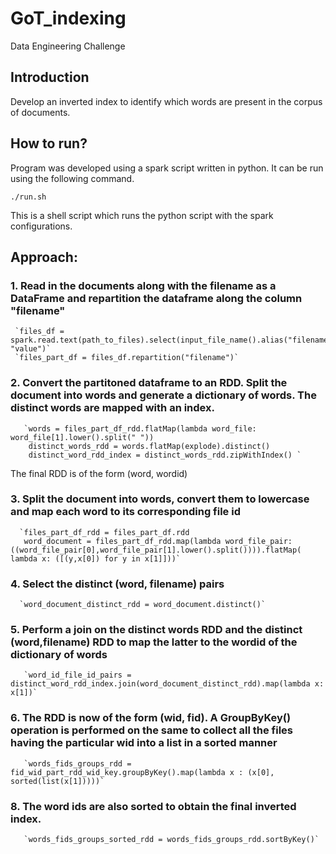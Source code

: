 # GoT_indexing
Data Engineering Challenge

## Introduction

Develop an inverted index to identify which words are present in the corpus of documents.

## How to run?

Program was developed using a spark script written in python. It can be run using the following command.

`./run.sh`

This is a shell script which runs the python script with the spark configurations.

## Approach:

### 1. Read in the documents along with the filename as a DataFrame and repartition the dataframe along the column "filename"

     `files_df = spark.read.text(path_to_files).select(input_file_name().alias("filename"), "value")`
     `files_part_df = files_df.repartition("filename")`

### 2. Convert the partitoned dataframe to an RDD. Split the document into words and generate a dictionary of words. The distinct words are mapped with an index.

       `words = files_part_df_rdd.flatMap(lambda word_file: word_file[1].lower().split(" "))
        distinct_words_rdd = words.flatMap(explode).distinct()
        distinct_word_rdd_index = distinct_words_rdd.zipWithIndex() `

   The final RDD is of the form (word, wordid)
        
### 3. Split the document into words, convert them to lowercase and map each word to its corresponding file id

     
      `files_part_df_rdd = files_part_df.rdd
       word_document = files_part_df_rdd.map(lambda word_file_pair: ((word_file_pair[0],word_file_pair[1].lower().split()))).flatMap( lambda x: ([(y,x[0]) for y in x[1]]))`
       
### 4. Select the distinct (word, filename) pairs
  
      `word_document_distinct_rdd = word_document.distinct()`

### 5. Perform a join on the distinct words RDD and the distinct (word,filename) RDD to map the latter to the wordid of the dictionary of words

       `word_id_file_id_pairs = distinct_word_rdd_index.join(word_document_distinct_rdd).map(lambda x: x[1])`
       

### 6. The RDD is now of the form (wid, fid). A GroupByKey() operation is performed on the same to collect all the files having the particular wid into a list in a sorted manner

       `words_fids_groups_rdd = fid_wid_part_rdd_wid_key.groupByKey().map(lambda x : (x[0], sorted(list(x[1]))))`


### 8. The word ids are also sorted to obtain the final inverted index.
     
       `words_fids_groups_sorted_rdd = words_fids_groups_rdd.sortByKey()`



      
      
      
   
